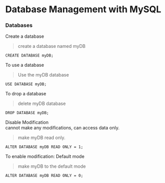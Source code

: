 # Database Management with MySQL

### Databases

Create a database

> create a database named myDB

```
CREATE DATABASE myDB;
```

To use a database

> Use the myDB database

```
USE DATABASE myDB;
```

To drop a database

> delete myDB database

```
DROP DATABASE myDB;
```

Disable Modification  
cannot make any modifications, can access data only.

> make myDB read only.

```
ALTER DATABASE myDB READ ONLY = 1;
```

To enable modification: Default mode

> make myDB to the default mode

```
ALTER DATABASE myDB READ ONLY = 0;
```
